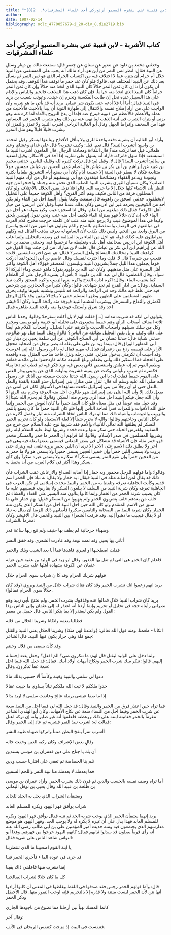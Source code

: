 ```yaml
---
title: "*صحف منسية : كتاب الأشربة - لابن قتيبة عني بنشره المسيو أرتوركي أحد علماء المشرقيات*.  2(8)"
author: 
date: 1907-02-14
bibliography: oclc_4770057679-i_20-div_8.d1e2719.bib
---
```




##  كتاب الأشربة - لابن قتيبة   عني بنشره المسيو أرتوركي   أحد علماء المشرقيات 


 وحدثني محمد بن داود عن نضير عن سنان عن جعفر قال: سمعت مالك بن دينار وسئل عن النبيذ فقال: انظر ثمن التمر من أين هو. أراد مالك أنه يجب على المستفتي عن النبيذ حلال أم حرام أن يتنزه عما لا اختلاف فيه من اكتساب الحرام الذي هو ثمن التمر ثم يسأل بعد ذلك عن النبيذ المختلف فيه. قالوا: فلو كان عند خمر ما توقف هذا التوقف. وقد يحتمل أن يكون أراد: إن كان ثمن التمر حلالاً كان النبيذ الذي اتخذ منه حلالاً وإن كان ثمن التمر حراماً كان النبيذ الذي اتخذ منه حراماً. فإن كان ذهب هذا المذهب فالخبز واللباس والإدام على هذا السبيل عنده تحل إن طابت المكسبة وتحرم إن خبثت. وعوتب شعيب بن يزيد في النبيذ فقال: أما أنا فلا أدعه حتى يكون شر عملي. يريد أنه قد يأتي ما هو شربه وأن الواجب على من أراد إصلاح نفسه والانتقال إلى طهارة التوبة أن يبدأ بالأخبث فالأخبث من عمله والأعظم فالأعظم من ذنوبه فينزع عنه فإما أن يدع التزوج بالأماء لما كره منه وهو يزني أو يترك الشرب في آنية الذهب لما نهي عنه من ذلك وهو يشرب الخمر في العساس فهذا من السخف وإفراط الجهل وقال أبو الغالية الرياحي اشرب النبيذ ولا تمزز والتمزز أن يشرب قليلاً قليلاً وهو مثل التمزز. 

 وأراد أبو الغالية أن يشربه دفعة واحدة للري ولا ينأقل الأقداح ويتابعها ليسكر وقيل لمحمد بن واسع: أتشرب النبيذ؟ قال نعم. قيل: وكيف تشربه؟ قال على غداي وعشاي وعند ظمائي. قيل فما تركت منه؟ قال التكاءة ومحادثة الرجال. قال المأمون اشرب النبيذ ما استبشعته فإذا سهل فاتركه. فأراد أنه يسهل على شاربه إذا أخذ في الأسكار. وقيل لسعيد بن سالم: أتشرب النبيذ؟ قال لا. وقيل لم: قال تركت كثيره لله وقليله للناس. حدثني محمد بن عبيد عن إبراهيم بن أبي بكر بن عياش قال: صام عمي الحسن بن عياش  خمسين  حولاً متتابعة فكان لا يفطر في السنة إلا  خمسة  أيام كان أبي يصنع أيام التشريق طعاماً بكثرة وتجودة ويدعو الفقهاء ومشائخنا فيتغذون مع أبي ويسقيهم أو قال من أراد منهم النبيذ   الصلب؟ وكان سفيأن الثوري يشرب النبيذ الصلب الذي تحمر منه وجنتاه واحتجوا من جهة النظر بأن الأشياء كلها حلال إلا ما حرمه الله. قالوا فلا نزيل يقين الحلال بالاختلاف ولو كان المحللون فرقة من الناس فكيف وهم أكثر الفرق؟ وأهل الكوفة جميعاً على التخليل لايختلفون. حدثني اسحق بن راهويه قال سمعت وكيعاً يقول: النبيذ أحل من الماء ولم يكن  أحد  من الكوفيين يحرمه غير ابن ادريس وكان بذلك عندنا معيباً وقيل لابن ادريس: من خيار أهل الكوفة؟ فقال ذلك مبلغهم من العلم. وقال لنا اسحق: عيب وكيع بقوله: هو أحل من الماء لأنه إن كان حلالاً فهو بمنزلة الماء فكيف أحل منه عتب ونحن نقول إنهليس يلحق وكيعاً في هذا الموضوع عيب ولا يرجع عليه منه عتب لان كلمته خرجت مخرج كلام العرب في مبالغتهم في الوصف واستقصائهم بالمدح والذم يقولون هو أشهر من الصبح واسرع من البرق وابعد من النجم. وليس ذلك بكذب لأن السامع له يعرف مذهب القائل فيه وكلهم متواطئون عليه كذلك قوله هو احل من الماء يريد المبالغة في وصفه بالتحليل. وإنما عاب أهل الكوفة ابن ادريس بمخالفته أهل بلده وتغليظه ما ترخصوا فيه. وحدثني محمد بن عبد الله عن إبراهيم ابن أبي بكر بن عياش قال: قلت لابن مبارك: من اين جئت بهذا القول في كراهتك النبيذ ومخالفتك المشائج وأهل المصر؟ فقال: هو شئ اخترته لنفسي. قلت: فتعيب من شربه؟ قال لا. قلت وما اخترت لنفسك وقال عاصم بن أبي النجو: لقد أدركت قوماً يجعلون هذا الليل جملاً يشربون النبيذ ويلبسون المعصفر فهؤلاء أهل الكوفة وأكثر أهل البصرة على مثل مذهبهم. وكان عبد الله بن داوود يقول: ماهو عندي وماء البركة الا سواء. وقال القطمي: قال لي عبد الله بن داوود: لا بأس أن يشربه الرجل على أثر الطعام كما يشرب الماء. وقال: اكره ادارة القدح واكره نقيع الزبيب واكره المعتق واكره نبيذ السقاية. وقال: من ادار القدح لم تجز شهادته. قالوا: وكأن كثيراً من الحجازين بين يترخص فيه حتى غلط فيه مالك وحد في الرائحة والرائحة قد تلتبس وتشتبه بغيرها وكيف يخرق ظهور المسلمين على الظهور وظهر المسلم حمى لا يباح الا بيقين وقد يأكل الرجل الكمثرى والتفاح والسفرجل ويشرب المشبه النبيذ فيوجد منه رائحة النبيذ وكان الا قيشر اخد وقد شرق وأستنكه فوجدوا منه رائحة النبيذ ظاهرة فقال 

 يقولون لي انكه قد شربت مدامة  [...]  فقلت لهم لا بل أكلت سفرجلا   وقالوا: وجدنا الناس  ثلاثة  اصناف أصحاب الرأي وهم جميعاً مجمعون على تحليله أبو حنيفة وأبو يوسف ومحمد وكل من سلك سبيلهم وأصحاب الحديث وأكثرهم على التحليل. وأصحاب الكلام هم أيضاً على ذلك وكيف نزيل يقين التحليل بطائفة من الناس؟ قالوا: ومثل النبيذ مثل نهر طالوت. حدثني شبابة قال: حدثنا غسان بن أبي الصلاح الكوفي عن أبي سلمة يحيى بن دينار عن أبي المطهر الوراق قال: بينما زيد بن علي على بغلة له بصر برجل من أصحابه محجل الأزار على قميصه ردع من زعفرأن فقال له مهيم فقال له يا ابن رسول الله إني اعرست وقد أحببت أن تكرمني بدخول منزلي. فثنى رجله ونزل فأخذ صاحب المنزل بيده واقعده على الحجلة فما استكبر ذلك واتي بطعام. وبلغ الشيعة مكانه فازدحموا على مائدته فطعم وطعم القوم ثم إنه عطش واستسقى فأتى بعس فيه نبيذ فكر فيه ثم قطب ثم دعا بماء فكسره ثم شرب ونأولني وكنت عن يمينه فشربت ونأولت الذي عن يميني ودار العس على القوم جميعاً فقلت له: يا ابن رسول الله حدثنا بحديث سمعته من آبائك عن رسول الله صلى الله عليه وسلم أنه قال: تنزل متى منازل بني إسرائيل حذو القذة بالقذة والنعل بالنعل حتى لو أن رجلاً من بني إسرائيل نكحت نساؤها في الأسواق لكان في أمتي من يفعل ذلك. إلا وأن الله ابتلى بني إسرائيل بنهر طالوت أحل منه الغرفة وحرم منه الري ألا وأن الله جعل فيكم النبيذ احل منه الري وحرم منه السكر. وقالوا: لم يحرم الله شيئاً إلا وقد جعل منه عوضاً في مثل معناه فلو كان النبيذ خمراً ما كان العوض من الخمر وإنما خلق الله الأقوات والثمرات قدراً لحاجة الناس إليها فلو كان النبيذ خمراً ما كان يصنع بالتمر والزبيب والدوشاب وأشباه ذلك مما لو ترك الناس اتخاذ الشراب منه لبار وفضل أكثره من مآكل الناس وحاجتهم وقالوا: والله لا يحرم شيئاً إلا لعلة الاستعباد ولو كان تحريم الخمر للسكر لم يطلقها الله تعالى للأنبياء والأمم فقد شربها نوح عليه السلام حين خرج من السفينة واغترس الحبلة حتى سكر منها وبدت فخده وشربها لوط عليه السلام ليلة رفع وشربها المسلمون في صدر الإسلام. وقالوا: اما قرلهم أن الخمر ما خمر والمسكر مخمر فهو خمر مثله فإن الأشياء قد نتشاكل في بعض المعاني فيسمى بعضها بعلة فيه وهي في آخر ولا يطلق ذلك الاسم على الآخر الا ترى أن اللبن يخمر يروبة تلقى فيه ويترك حتى يروب ولا يسمى اللبن خمراً وإن خمير العجين يسمى خميراً   ولا يسمى هو ولا ما خمر به من العجين خمراً وإن نقيع التمر يسمى سكراً لا سكاره ولا يسمى غيره سكراً وإن كأن يسكر وهذا أكثر في كلام العرب من أن يحيط به. 

 وقالوا: واما قولهم للرجل مخمور وبه خمار إذا أصابه الصداع والارعاش عقب الشراب فأن ذلك قد يقال لمن أصابه مثله في النبيذ فيقال: به خمار ولا يقال: به نباذ فإن الخمر اسم قديم وكأنت الجاهلية تعرفه وتلفظ به من الخمر والنبيذ محدث إسلامي لم تكن العرب في الجاهلية تعرفه وكان شربة النبيذ من السلف لا يبلغون السكر ولا يقاربونه فيصيبهم عليه ما كان يصيب شرتة الخمر من الخمار وإنما كانوا ينالون منه اليسير على الغداء والعشاء ثم خلف من بعدهم خلف يشربون الخمر ولم يتهيبوا من المسكر فقيل: بهم خمار على ما سبق من الاسم المتقدم ولو كان الله حين احل النبيذ احل من السكر الذي يكون منه الخمار وكان شربة النبيذ من الصحابة والتابعين سكروا فأصابهم ذلك للزمنا أن يقال به نباذ او لا يقال فيجيب ما ذهبوا إليه. وقد فرقت الشعراء بين النبيذ والخمر. قال الاقيشر وكان مغرماً بالشراب: 

 وصهباء جرجانية لم يطف بها   حنيف ولم تنع ربها ساعة قدر  

 أتاني بها يحيى وقد نمت نومة   وقد غادرت الشعرى وقد خفق النسر  

 فقلت اصطحبها او لغيري فاهدها   فما أنا بعد الشيب ويلك والخمر  

 فاعلم كان الخمر هي التي لم تغل بها القدور. وقال ابو زيد في الوليد بن عقبة حين عزله عثمان عن الكوفة بشهادة أهلها عليه بشرب الخمر 

 قولهم شربك الحرام وقد كا   ن شراب سوى الحرام حلال  

 يريد انهم زعموا انك تشرب الخمر وقد كان هناك شراب حلال من النبيذ ويروي (وقد كان حلالاً سوى الحرام فمالوا). 

 يريد كان شراب النبيذ حلال فمالوا عنه وقذفوك بشرب الخمر. ولم نحتج بأبي زبيد وهو نصراني رأيناه حجة في تحليل أو تحريم وإنما أردنا أنه اعتذر له إلى عثمان وإلى الناس بهذا القول ولم يكن ليعتذر إلا بما ينكر الناس. قال جميل بن معمر: 

 فظللنا بنعمة واتكانا   وشربنا الحلال من قلله  

 اتكانا - طعمنا. ومنه قول الله تعالى: {واعتدنا لهن متكا} وشربنا الحلال يعني النبيذ والقلل   جمع قلة وهي جرار يكون فيها النبيذ. قال الشاعر: 

 وقد كأن يسقى من قلال وحنتم 

 ولما دخل على الوليد ليقتل قال لهم: ما تنكرون مني؟ الم افعل؟ وجعل يعدد إحسانه إليهم. قالوا: ننكر منك شرب الخمر ونكاح أمهات أولاد أبيك. فقال: قد جعل الله فيما احل سعة عما تذكرون. وقال: 

 دعوا لي سلمى والنبيذ وقينة   وكأساً ألا حسبي بذلك مالا  

 خذوا ملككم لا ثبت الله ملككم   ثباتاً يساوي ما حييت عقالا  

 إذا ما صفا عيشي برملة عالج   وعانقت سلمى لا اريد بدالا  

 فما تراه حين اعتذر فرق بين الخمر والنبيذ وقال: قد جعل الله لي فيما احل من النبيذ سعة عن شرب الخمر وفيما احل من النساء سعة عن نكاح الأمهات. وكان أبو الهندي الشاعر مغرماً بالخمر فعاتبته ابنته على ذلك ووعظته فاعلمها أنه غير صابر وأنه إن تركه اعتل فقالت له: اشرب نبيذ التمر فشربه ثم عاد إلى الخمر وقال: 

 أأشرب تمراً ينفخ البطن منتناً   واتركها صهباء طيبة النشر  

 وقالٍٍٍٍٍٍٍٍٍٍٍٍٍٍٍٍٍٍٍٍٍٍٍٍٍٍٍ بعض الإشراف وكان ركبه الدين وخفت حاله 

 أن يك يا جناح علي دين   فعمران بن موسى يستدين  

 تلم بنا الخصاصة ثم تعفي   على اقتارنا حسب ودين  

 فما يعدمك لا يعدمك منا   نبيذ التمر واللحم السمين  

 أما تراه وصف نفسه بالحسب والدين ثم قرن ذلك بشرب الخمر. وأراد عمران بن موسى بن طلحة بن عبيد الله وقال يحيى بن نوفل اليماني 

 ويغتبقأن الشراب الذي   يحل به الخلد للجالد  

 شراب يوأفق فهر اليهود   ويكره للمسلم العابد  

 يريد إنهما يغتبقأن الخمر الذي يوجب شربه الحد ثم تنبه فقال يوأفق فهر اليهود ويكره للمسلم العابد فهذا يدل على أن غيره لا يكره له ولا يوجب الحد. وفهر اليهود هو موضع مدارسهم الذي يجتمعون فيه ومنه حديث أمير المؤمنين علي بن أبي طالب رضي الله عنه أنه رأى قوماً يصلون قد سدلوا ثيابهم فقال: كانهم اليهود خرجوا من فهرهم.   وهذا أبو النواس شاهد الناس على شيء فقال: 

 يا ابنة القوم اصحبينا   ما الذي تنتظرينا  

 قد جرى في عودة الما   ء فأجري الخمر فينا  

 إنما نشرب منها   فاعلمي ذاك يقينا  

 كل ما كان حلالا   لشراب الصالحينا  

 قال: وأما قولهم الخمر رجس فقد صدقوا في اللفظ وغلطوا في المعنى أن كانوا أرادوا أنها نتن لأن الخمر ليست منتنة ولا قذرة إلا بالتحريم فإنه اوجب النفور منها. قال الأخطل وذكر الخمر 

 كانما المسك نهباً بين أرحلنا   مما تضوع من ناجودها الجاري  

 وقال آخر: 

 فتنفست في البيت إذ مزجت   كتنفس الريحان في الأنف.  
